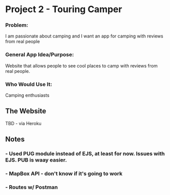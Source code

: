 # Project 2 - Touring Camper

### Problem:

I am passionate about camping and I want an app for camping with reviews from real people

### General App Idea/Purpose:

Website that allows people to see cool places to camp with reviews from real people.

### Who Would Use It:

Camping enthusiasts

## The Website

TBD - via Heroku

## Notes

### - Used PUG module instead of EJS, at least for now. Issues with EJS. PUB is waay easier.

### - MapBox API - don't know if it's going to work

### - Routes w/ Postman
